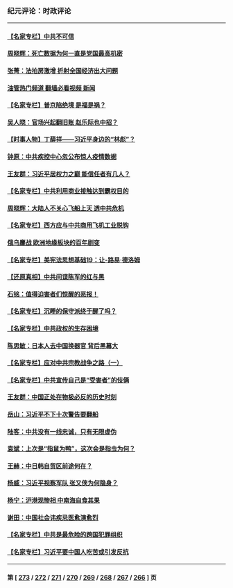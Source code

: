 ### 纪元评论：时政评论
---
#### [【名家专栏】中共不可信](../../pages/nsc1025/n14015311.md?06140330) 
#### [周晓辉：死亡数据为何一直是党国最高机密](../../pages/nsc1025/n14015426.md?06140330) 
#### [张菁：法拍房激增 折射全国经济出大问题](../../pages/nsc1025/n14015392.md?06140330) 
#### [油管热门频道 翻墙必看视频 新闻](ok?06140330)
#### [【名家专栏】普京陷绝境 是福是祸？](../../pages/nsc1025/n14015313.md?06140330) 
#### [吴人晓：官场兴起翻旧账 赵乐际也中招？](../../pages/nsc1025/n14015150.md?06140330) 
#### [【时事人物】丁薛祥——习近平身边的“林彪”？](../../pages/nsc1025/n14014814.md?06140330) 
#### [钟原：中共疾控中心忽公布惊人疫情数据](../../pages/nsc1025/n14014948.md?06140330) 
#### [王友群：习近平居权力之巅 能信任者有几人？](../../pages/nsc1025/n14014882.md?06140330) 
#### [【名家专栏】中共利用商业接触达到霸权目的](../../pages/nsc1025/n14014649.md?06140330) 
#### [周晓辉：大陆人不关心飞船上天 透中共危机](../../pages/nsc1025/n14014821.md?06140330) 
#### [【名家专栏】西方应与中共商用飞机工业脱钩](../../pages/nsc1025/n14014650.md?06140330) 
#### [俄乌鏖战 欧洲地缘板块的百年剧变](../../pages/nsc1025/n14014326.md?06140330) 
#### [【名家专栏】美宪法思想基础19：让-路易‧德洛姆](../../pages/nsc1025/n14013711.md?06140330) 
#### [【还原真相】中共间谍陈军的红与黑](../../pages/nsc1025/n14014260.md?06140330) 
#### [石铭：值得迫害者们惊醒的恶报！](../../pages/nsc1025/n14014272.md?06140330) 
#### [【名家专栏】沉睡的保守派终于醒了吗？](../../pages/nsc1025/n14014126.md?06140330) 
#### [【名家专栏】中共政权的生存困境](../../pages/nsc1025/n14014123.md?06140330) 
#### [陈思敏：日本人去中国换器官 背后黑幕大](../../pages/nsc1025/n14014014.md?06140330) 
#### [【名家专栏】应对中共宗教战争之路（一）](../../pages/nsc1025/n14010381.md?06140330) 
#### [【名家专栏】中共宣传自己是“受害者”的伎俩](../../pages/nsc1025/n14013205.md?06140330) 
#### [王友群：中国正处在物极必反的历史时刻](../../pages/nsc1025/n14013469.md?06140330) 
#### [岳山：习近平不下十次警告要翻船](../../pages/nsc1025/n14013697.md?06140330) 
#### [陆客：中共没有一线忠诚，只有无限虚伪](../../pages/nsc1025/n14013673.md?06140330) 
#### [袁斌：上次是“指鼠为鸭”，这次会是指虫为何？](../../pages/nsc1025/n14013653.md?06140330) 
#### [王赫：中日韩自贸区前途何在？](../../pages/nsc1025/n14013625.md?06140330) 
#### [杨威：习近平视察军队 张又侠为何隐身？](../../pages/nsc1025/n14013527.md?06140330) 
#### [杨宁：沪港现惨相 中南海自食其果](../../pages/nsc1025/n14013379.md?06140330) 
#### [谢田：中国社会讳疾忌医愈演愈烈](../../pages/nsc1025/n14013431.md?06140330) 
#### [【名家专栏】中共是最危险的跨国犯罪组织](../../pages/nsc1025/n14012435.md?06140330) 
#### [【名家专栏】习近平要中国人吃苦或引发反抗](../../pages/nsc1025/n14013088.md?06140330) 

---
#### 第 [ [273](./273.md?06140330) / [272](./272.md?06140330) / [271](./271.md?06140330) / [270](./270.md?06140330) / [269](./269.md?06140330) / [268](./268.md?06140330) / [267](./267.md?06140330) / [266](./266.md?06140330) ] 页
